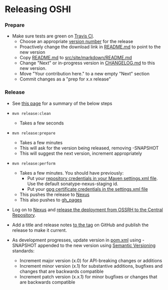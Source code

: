 Releasing OSHI
=====================

### Prepare

* Make sure tests are green on [Travis CI](https://travis-ci.org/dblock/oshi).
	* Choose an appropriate [version number](http://semver.org/) for the release
	* Proactively change the download link in [README.md](README.md) to point to the new version
	* Copy [README.md](README.md) to [src/site/markdown/README.md](src/site/markdown/README.md)
	* Change "Next" or in-progress version in [CHANGELOG.md](CHANGELOG.md) to this new version.
	* Move "Your contribution here." to a new empty "Next" section
	* Commit changes as a "prep for x.x release"

### Release

* See [this page](http://central.sonatype.org/pages/apache-maven.html#performing-a-release-deployment-with-the-maven-release-plugin) for a summary of the below steps
* `mvn release:clean`
	* Takes a few seconds
* `mvn release:prepare`
	* Takes a few minutes
	* This will ask for the version being released, removing -SNAPSHOT
	* This will suggest the next version, increment appropriately
* `mvn release:perform`
	* Takes a few minutes. You should have previously:
		* Put your [repository credentials in your Maven settings.xml file](http://central.sonatype.org/pages/apache-maven.html#distribution-management-and-authentication). Use the default sonatype-nexus-staging id.
		* Put your [gpg certificate credentials in the settings.xml file](http://central.sonatype.org/pages/apache-maven.html#gpg-signed-components)
	* This pushes the release to [Nexus](https://oss.sonatype.org/)
	* This also pushes to [gh_pages](https://dblock.github.io/oshi)
* Log on to [Nexus](https://oss.sonatype.org/) and [release the deployment from OSSRH to the Central Repository](http://central.sonatype.org/pages/releasing-the-deployment.html).
	
* Add a title and release notes [to the tag](https://github.com/dblock/oshi/tags) on GitHub and publish the release to make it current.

* As development progresses, update version in [pom.xml](pom.xml) using -SNAPSHOT appended to the new version using [Semantic Versioning](http://semver.org/) standards:
	* Increment major version (x.0) for API-breaking changes or additions
	* Increment minor version (x.1) for substantive additions, bugfixes and changes that are backwards compatible
	* Increment patch version (x.x.1) for minor bugfixes or changes that are backwards compatible